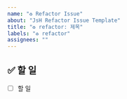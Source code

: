```yaml
---
name: "♻️ Refactor Issue"
about: "JsH Refactor Issue Template"
title: "♻️ refactor: 제목"
labels: "♻️ refactor"
assignees: ""
---
```


## ✅ 할 일

- [ ] 할 일
